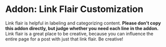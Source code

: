 # Addon: Link Flair Customization

Link flair is helpful in labeling and categorizing content. **Please don't copy this addon directly, but judge whether you need each line in the addon.** Link flair is a great place to be creative, because you can influence the entire page for a post with just that link flair. Be creative!
